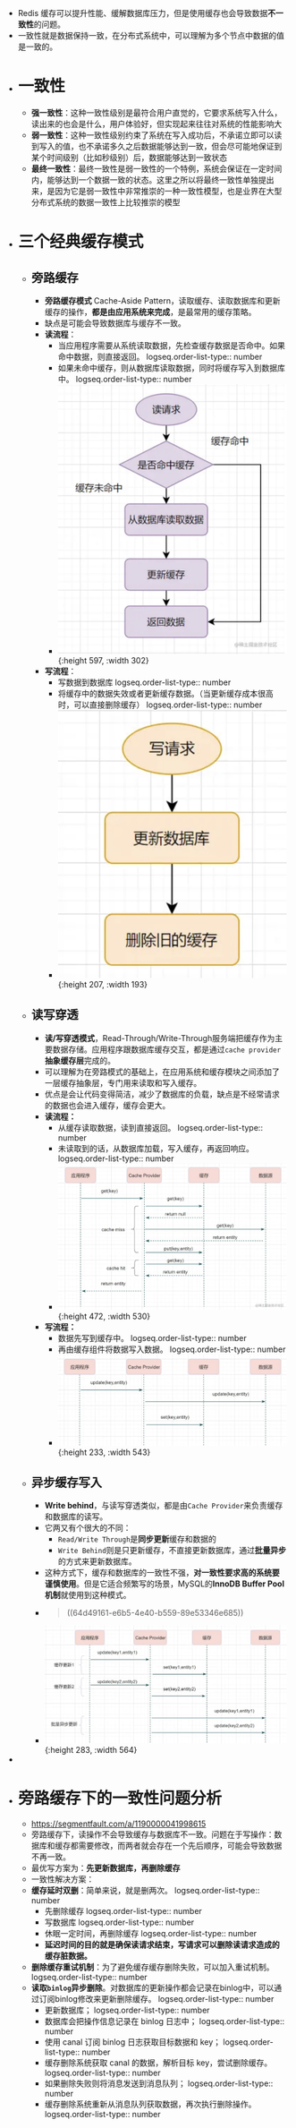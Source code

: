 - Redis 缓存可以提升性能、缓解数据库压力，但是使用缓存也会导致数据**不一致性**的问题。
- 一致性就是数据保持一致，在分布式系统中，可以理解为多个节点中数据的值是一致的。
- # 一致性
	- **强一致性**：这种一致性级别是最符合用户直觉的，它要求系统写入什么，读出来的也会是什么，用户体验好，但实现起来往往对系统的性能影响大
	- **弱一致性**：这种一致性级别约束了系统在写入成功后，不承诺立即可以读到写入的值，也不承诺多久之后数据能够达到一致，但会尽可能地保证到某个时间级别（比如秒级别）后，数据能够达到一致状态
	- **最终一致性**：最终一致性是弱一致性的一个特例，系统会保证在一定时间内，能够达到一个数据一致的状态。这里之所以将最终一致性单独提出来，是因为它是弱一致性中非常推崇的一种一致性模型，也是业界在大型分布式系统的数据一致性上比较推崇的模型
- # 三个经典缓存模式
	- ## 旁路缓存
		- **旁路缓存模式** Cache-Aside Pattern，读取缓存、读取数据库和更新缓存的操作，**都是由应用系统来完成**，是最常用的缓存策略。
		- 缺点是可能会导致数据库与缓存不一致。
		- **读流程**：
			- 当应用程序需要从系统读取数据，先检查缓存数据是否命中。如果命中数据，则直接返回。
			  logseq.order-list-type:: number
			- 如果未命中缓存，则从数据库读取数据，同时将缓存写入到数据库中。
			  logseq.order-list-type:: number
			- ![image.png](../assets/image_1691672915040_0.png){:height 597, :width 302}
		- **写流程**：
			- 写数据到数据库
			  logseq.order-list-type:: number
			- 将缓存中的数据失效或者更新缓存数据。（当更新缓存成本很高时，可以直接删除缓存）
			  logseq.order-list-type:: number
			- ![image.png](../assets/image_1691673184104_0.png){:height 207, :width 193}
	- ## 读写穿透
		- **读/写穿透模式**，Read-Through/Write-Through服务端把缓存作为主要数据存储。应用程序跟数据库缓存交互，都是通过`cache provider`**抽象缓存层**完成的。
		- 可以理解为在旁路模式的基础上，在应用系统和缓存模块之间添加了一层缓存抽象层，专门用来读取和写入缓存。
		- 优点是会让代码变得简洁，减少了数据库的负载，缺点是不经常请求的数据也会进入缓存，缓存会更大。
		- **读流程：**
			- 从缓存读取数据，读到直接返回。
			  logseq.order-list-type:: number
			- 未读取到的话，从数据库加载，写入缓存，再返回响应。
			  logseq.order-list-type:: number
			- ![image.png](../assets/image_1691674034253_0.png){:height 472, :width 530}
		- **写流程：**
			- 数据先写到缓存中。
			  logseq.order-list-type:: number
			- 再由缓存组件将数据写入数据。
			  logseq.order-list-type:: number
			- ![image.png](../assets/image_1691674264873_0.png){:height 233, :width 543}
	- ## 异步缓存写入
		- **Write behind**，与读写穿透类似，都是由`Cache Provider`来负责缓存和数据库的读写。
		- 它两又有个很大的不同：
			- `Read/Write Through`是**同步更新**缓存和数据的
			- `Write Behind`则是只更新缓存，不直接更新数据库，通过**批量异步**的方式来更新数据库。
		- 这种方式下，缓存和数据库的一致性不强，**对一致性要求高的系统要谨慎使用**。但是它适合频繁写的场景，MySQL的**InnoDB Buffer Pool机制**就使用到这种模式。
		- > ((64d49161-e6b5-4e40-b559-89e53346e685))
		- ![image.png](../assets/image_1691674517187_0.png){:height 283, :width 564}
-
- # 旁路缓存下的一致性问题分析
	- https://segmentfault.com/a/1190000041998615
	- 旁路缓存下，读操作不会导致缓存与数据库不一致。问题在于写操作：数据库和缓存都需要修改，而两者就会存在一个先后顺序，可能会导致数据不再一致。
	- 最优写方案为：**先更新数据库，再删除缓存**
	- 一致性解决方案：
	- **缓存延时双删**：简单来说，就是删两次。
	  logseq.order-list-type:: number
		- 先删除缓存
		  logseq.order-list-type:: number
		- 写数据库
		  logseq.order-list-type:: number
		- 休眠一定时间，再删除缓存
		  logseq.order-list-type:: number
		- **延迟时间的目的就是确保读请求结束，写请求可以删除读请求造成的缓存脏数据。**
	- **删除缓存重试机制**：为了避免缓存缓存删除失败，可以加入重试机制。
	  logseq.order-list-type:: number
	- **读取`binlog`异步删除**。对数据库的更新操作都会记录在binlog中，可以通过订阅binlog修改来更新删除缓存。
	  logseq.order-list-type:: number
		- 更新数据库；
		  logseq.order-list-type:: number
		- 数据库会把操作信息记录在 binlog 日志中；
		  logseq.order-list-type:: number
		- 使用 canal 订阅 binlog 日志获取目标数据和 key；
		  logseq.order-list-type:: number
		- 缓存删除系统获取 canal 的数据，解析目标 key，尝试删除缓存。
		  logseq.order-list-type:: number
		- 如果删除失败则将消息发送到消息队列；
		  logseq.order-list-type:: number
		- 缓存删除系统重新从消息队列获取数据，再次执行删除操作。
		  logseq.order-list-type:: number